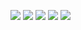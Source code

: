 ![](https://img.shields.io/badge/FreeBSD-informational?style=for-the-badge&logo=FreeBSD&logoColor=red&color=000000)
![](https://img.shields.io/badge/NetBSD-informational?style=for-the-badge&logo=NetBSD&logoColor=orange&color=000000)
![](https://img.shields.io/badge/NGINX-informational?style=for-the-badge&logo=NGINX&logoColor=green&color=000000)
![](https://img.shields.io/badge/Docker-informational?style=for-the-badge&logo=docker&logoColor=blue&color=000000)
![](https://img.shields.io/badge/Kubernetes-informational?style=for-the-badge&logo=kubernetes&logoColor=blue&color=000000)
